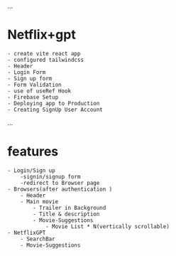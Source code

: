 ...
# Netflix+gpt
    - create vite react app
    - configured tailwindcss
    - Header
    - Login Form
    - Sign up form
    - Form Validation
    - use of useRef Hook
    - Firebase Setup
    - Deploying app to Production
    - Creating SignUp User Account

...
# features
    - Login/Sign up
        -signin/signup form
        -redirect to Browser page
    - Browsers(after authentication )
        - Header
        - Main movie
            - Trailer in Background
            - Title & description
            - Movie-Suggestions
                - Movie List * N(vertically scrollable)
    - NetflixGPT
        - SearchBar
        - Movie-Suggestions
             
